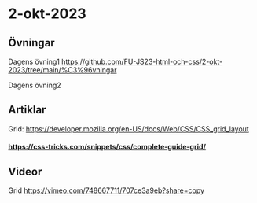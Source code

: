 # 2-okt-2023

## Övningar
Dagens övning1 https://github.com/FU-JS23-html-och-css/2-okt-2023/tree/main/%C3%96vningar

Dagens övning2
## Artiklar

Grid: https://developer.mozilla.org/en-US/docs/Web/CSS/CSS_grid_layout
#### https://css-tricks.com/snippets/css/complete-guide-grid/

## Videor

Grid https://vimeo.com/748667711/707ce3a9eb?share=copy

